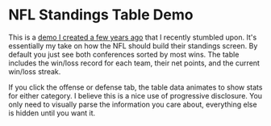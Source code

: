 # NFL Standings Table Demo

This is a [demo I created a few years ago](https://rl7v3jw3jo.csb.app/) that I recently stumbled upon. It's essentially my take on how the NFL should build their standings screen. By default you just see both conferences sorted by most wins. The table includes the win/loss record for each team, their net points, and the current win/loss streak.

If you click the offense or defense tab, the table data animates to show stats for either category. I believe this is a nice use of progressive disclosure. You only need to visually parse the information you care about, everything else is hidden until you want it.
